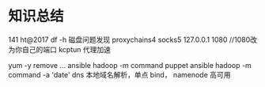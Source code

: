 # 知识总结
141 ht@2017
df -h
磁盘问题发现
proxychains4
socks5  127.0.0.1 1080  //1080改为你自己的端口
kcptun 代理加速

yum -y remove ...
ansible hadoop -m command          puppet 
ansible hadoop -m command -a 'date'
dns 本地域名解析，单点 bind，
namenode 高可用